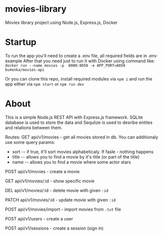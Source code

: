 # movies-library
 Movies library project using Node.js, Express.js, Docker


# Startup
To run the app you'll need to create a .env file, all required fields are in .env example
After that you need just to run it with Docker using command like: 
`docker run --name movies -p  8000:8050 -e APP_PORT=8050 bu4enka/movies-api`

Or you can clone this repo, install required modules via `npm i` and run the app either via `npm start` or `npm run dev`

# About
This is a simple Node.js REST API with Express.js framework.
SQLite database is used to store the data and Sequlize is used to desribe entites and relations between them.

Routes:
GET api/v1/movies - get all movies stored in db. You can additionaly use some query params: 
  - sort -- if true, it'll sort movies alphabeticaly. If fasle - nothing happens
  - title -- allows you to find a movie by it's title (or part of the title)
  - name -- allows you to find a movie where some actor stars

POST api/v1/movies - create a movie

GET   api/v1/movies/:id    - show specific movie 

DEL   api/v1/movies/:id    - delete movie with given `:id`

PATCH api/v1/movies/:id    - update movie with given `:id`

POST  api/v1/movies/import - import movies from `.txt` file

POST  api/v1/users         - create a user

POST  api/v1/sessions      - create a session (sign in)
